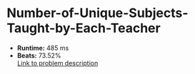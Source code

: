 # Number-of-Unique-Subjects-Taught-by-Each-Teacher
- **Runtime:** 485 ms
- **Beats:** 73.52%<br>
[Link to problem description](https://leetcode.com/problems/number-of-unique-subjects-taught-by-each-teacher/description/?envType=study-plan-v2&envId=top-sql-50)
